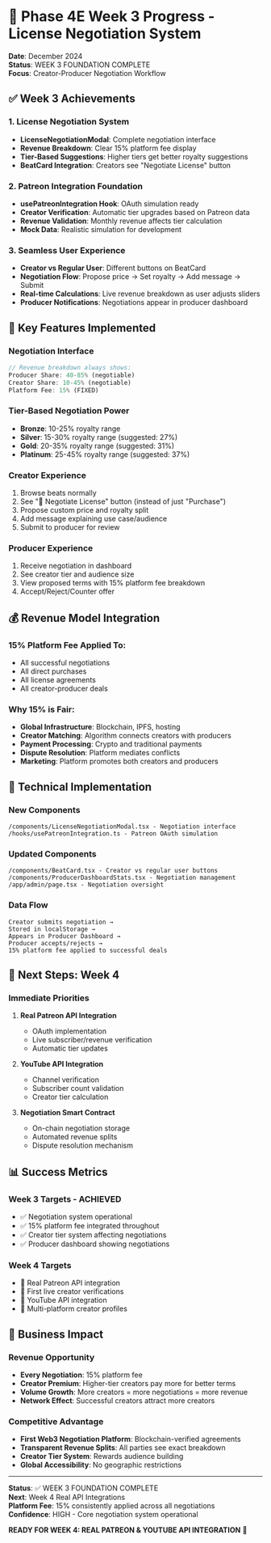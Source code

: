 # 🚀 Phase 4E Week 3 Progress - License Negotiation System

**Date**: December 2024  
**Status**: WEEK 3 FOUNDATION COMPLETE  
**Focus**: Creator-Producer Negotiation Workflow  

## ✅ **Week 3 Achievements**

### **1. License Negotiation System**
- **LicenseNegotiationModal**: Complete negotiation interface
- **Revenue Breakdown**: Clear 15% platform fee display
- **Tier-Based Suggestions**: Higher tiers get better royalty suggestions
- **BeatCard Integration**: Creators see "Negotiate License" button

### **2. Patreon Integration Foundation**
- **usePatreonIntegration Hook**: OAuth simulation ready
- **Creator Verification**: Automatic tier upgrades based on Patreon data
- **Revenue Validation**: Monthly revenue affects tier calculation
- **Mock Data**: Realistic simulation for development

### **3. Seamless User Experience**
- **Creator vs Regular User**: Different buttons on BeatCard
- **Negotiation Flow**: Propose price → Set royalty → Add message → Submit
- **Real-time Calculations**: Live revenue breakdown as user adjusts sliders
- **Producer Notifications**: Negotiations appear in producer dashboard

## 🎯 **Key Features Implemented**

### **Negotiation Interface**
```typescript
// Revenue breakdown always shows:
Producer Share: 40-85% (negotiable)
Creator Share: 10-45% (negotiable)
Platform Fee: 15% (FIXED)
```

### **Tier-Based Negotiation Power**
- **Bronze**: 10-25% royalty range
- **Silver**: 15-30% royalty range (suggested: 27%)
- **Gold**: 20-35% royalty range (suggested: 31%)
- **Platinum**: 25-45% royalty range (suggested: 37%)

### **Creator Experience**
1. Browse beats normally
2. See "🤝 Negotiate License" button (instead of just "Purchase")
3. Propose custom price and royalty split
4. Add message explaining use case/audience
5. Submit to producer for review

### **Producer Experience**
1. Receive negotiation in dashboard
2. See creator tier and audience size
3. View proposed terms with 15% platform fee breakdown
4. Accept/Reject/Counter offer

## 💰 **Revenue Model Integration**

### **15% Platform Fee Applied To:**
- All successful negotiations
- All direct purchases
- All license agreements
- All creator-producer deals

### **Why 15% is Fair:**
- **Global Infrastructure**: Blockchain, IPFS, hosting
- **Creator Matching**: Algorithm connects creators with producers
- **Payment Processing**: Crypto and traditional payments
- **Dispute Resolution**: Platform mediates conflicts
- **Marketing**: Platform promotes both creators and producers

## 🔧 **Technical Implementation**

### **New Components**
```
/components/LicenseNegotiationModal.tsx - Negotiation interface
/hooks/usePatreonIntegration.ts - Patreon OAuth simulation
```

### **Updated Components**
```
/components/BeatCard.tsx - Creator vs regular user buttons
/components/ProducerDashboardStats.tsx - Negotiation management
/app/admin/page.tsx - Negotiation oversight
```

### **Data Flow**
```
Creator submits negotiation → 
Stored in localStorage → 
Appears in Producer Dashboard → 
Producer accepts/rejects → 
15% platform fee applied to successful deals
```

## 🎯 **Next Steps: Week 4**

### **Immediate Priorities**
1. **Real Patreon API Integration**
   - OAuth implementation
   - Live subscriber/revenue verification
   - Automatic tier updates

2. **YouTube API Integration**
   - Channel verification
   - Subscriber count validation
   - Creator tier calculation

3. **Negotiation Smart Contract**
   - On-chain negotiation storage
   - Automated revenue splits
   - Dispute resolution mechanism

## 📊 **Success Metrics**

### **Week 3 Targets - ACHIEVED**
- ✅ Negotiation system operational
- ✅ 15% platform fee integrated throughout
- ✅ Creator tier system affecting negotiations
- ✅ Producer dashboard showing negotiations

### **Week 4 Targets**
- 🎯 Real Patreon API integration
- 🎯 First live creator verifications
- 🎯 YouTube API integration
- 🎯 Multi-platform creator profiles

## 🚀 **Business Impact**

### **Revenue Opportunity**
- **Every Negotiation**: 15% platform fee
- **Creator Premium**: Higher-tier creators pay more for better terms
- **Volume Growth**: More creators = more negotiations = more revenue
- **Network Effect**: Successful creators attract more creators

### **Competitive Advantage**
- **First Web3 Negotiation Platform**: Blockchain-verified agreements
- **Transparent Revenue Splits**: All parties see exact breakdown
- **Creator Tier System**: Rewards audience building
- **Global Accessibility**: No geographic restrictions

---

**Status**: ✅ WEEK 3 FOUNDATION COMPLETE  
**Next**: Week 4 Real API Integrations  
**Platform Fee**: 15% consistently applied across all negotiations  
**Confidence**: HIGH - Core negotiation system operational

**READY FOR WEEK 4: REAL PATREON & YOUTUBE API INTEGRATION** 🚀